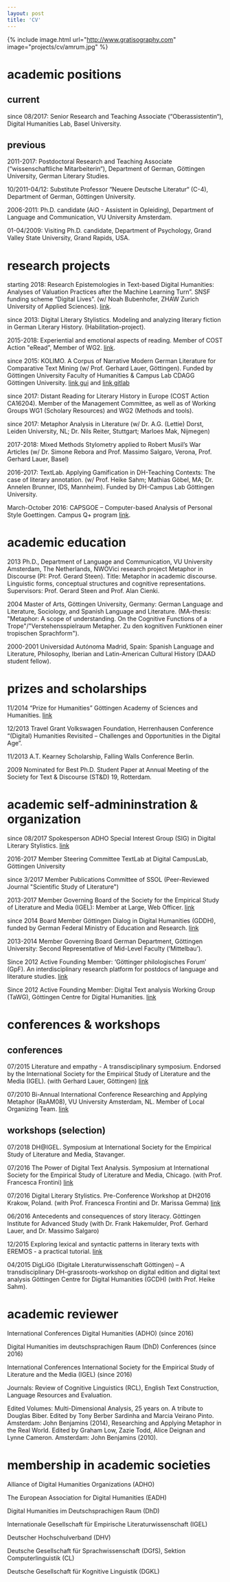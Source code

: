 ```yaml
---
layout: post
title: 'CV'
---
```



{% include image.html url="http://www.gratisography.com" image="projects/cv/amrum.jpg" %}


# academic positions
## current
since 08/2017: Senior Research and Teaching Associate (“Oberassistentin“), Digital Humanities Lab, Basel University.

## previous
2011-2017: Postdoctoral Research and Teaching Associate (“wissenschaftliche Mitarbeiterin“), Department of German, Göttingen University, German Literary Studies.

10/2011-04/12: Substitute Professor “Neuere Deutsche Literatur“ (C-4), Department of German, Göttingen University.

2006-2011: Ph.D. candidate (AiO - Assistent in Opleiding), Department of Language and Communication, VU University Amsterdam. 

01-04/2009: Visiting Ph.D. candidate, Department of Psychology, Grand Valley State University, Grand Rapids, USA.

# research projects

starting 2018: Research Epistemologies in Text-based Digital Humanities: Analyses of Valuation Practices after the Machine Learning Turn”. SNSF funding scheme “Digital Lives”. (w/ Noah Bubenhofer, ZHAW Zurich University of Applied Sciences). [link](https://jberenike.github.io/news).

since 2013:	Digital Literary Stylistics. Modeling and analyzing literary fiction in German Literary History. (Habilitation-project).

2015-2018: Experiential and emotional aspects of reading. Member of COST Action "eRead", Member of WG2. [link](http://ereadcost.eu/).

since 2015: KOLIMO. A Corpus of Narrative Modern German Literature for Comparative Text Mining (w/ Prof. Gerhard Lauer, Göttingen). Funded by Göttingen University Faculty of Humanities & Campus Lab CDAGG Göttingen University. [link gui](https://kolimo.uni-goettingen.de/index.html) and [link gitlab](https://gitlab.gwdg.de/kolimo/exist-app)

since 2017: Distant Reading for Literary History in Europe (COST Action CA16204). Member of the Management Committee, as well as of Working Groups WG1 (Scholary Resources) and WG2 (Methods and tools).

since 2017: Metaphor Analysis in Literature (w/ Dr. A.G. (Lettie) Dorst, Leiden University, NL; Dr. Nils Reiter, Stuttgart; Marloes Mak, Nijmegen)

2017-2018: Mixed Methods Stylometry applied to Robert Musil’s War Articles (w/ Dr. Simone Rebora and Prof. Massimo Salgaro, Verona, Prof. Gerhard Lauer, Basel)

2016-2017: TextLab. Applying Gamification in DH-Teaching Contexts: The case of literary annotation. (w/ Prof. Heike Sahm; Mathias Göbel, MA; Dr. Annelen Brunner, IDS, Mannheim). Funded by DH-Campus Lab Göttingen University.

March-October 2016: CAPSGOE – Computer-based Analysis of Personal Style Goettingen. Campus Q+ program [link](https://capsgoe.wordpress.com/).


# academic education

2013 		Ph.D., Department of Language and Communication, VU University Amsterdam, The Netherlands, NWOVici research project Metaphor in Discourse (PI: Prof. Gerard Steen). Title: Metaphor in academic discourse. Linguistic forms, conceptual structures and cognitive representations. Supervisors: Prof. Gerard Steen and Prof. Alan Cienki.

2004 		Master of Arts, Göttingen University, Germany: German Language and Literature, Sociology, and Spanish Language and Literature. (MA-thesis: "Metaphor: A scope of understanding. On the Cognitive Functions of a Trope"/"Verstehensspielraum Metapher. Zu den kognitiven Funktionen einer tropischen Sprachform"). 

2000-2001 	Universidad Autónoma Madrid, Spain: Spanish Language and Literature, Philosophy, Iberian and Latin-American Cultural History (DAAD student fellow).

# prizes and scholarships

11/2014	“Prize for Humanities” Göttingen Academy of Sciences and Humanities. [link](https://adw-goe.de/en/awards/categories/preis-fuer-geisteswissenschaften/preistraeger/)

12/2013	Travel Grant Volkswagen Foundation, Herrenhausen Conference “(Digital) Humanities Revisited – Challenges and Opportunities in the Digital Age”.

11/2013	A.T. Kearney Scholarship, Falling Walls Conference Berlin.

2009	Nominated for Best Ph.D. Student Paper at Annual Meeting of the Society for Text & Discourse (ST&D) 19, Rotterdam.

# academic self-admininstration & organization

since 08/2017	Spokesperson ADHO Special Interest Group (SIG) in Digital Literary Stylistics. [link](http://dls.hypotheses.org/)

2016-2017 		Member Steering Committee TextLab at Digital CampusLab, Göttingen University

since 3/2017 	Member Publications Committee of SSOL (Peer-Reviewed Journal "Scientific Study of Literature")

2013-2017	    Member Governing Board of the Society for the Empirical Study of Literature and Media (IGEL): Member at Large, Web Officer. [link](http://www.igel.uni-goettingen.de)

since 2014	Board Member Göttingen Dialog in Digital Humanities (GDDH), funded by German Federal Ministry of Education and Research. [link](http://www.gcdh.de/en/events/gottingen-dialog-digital-humanities)

2013-2014	  Member Governing Board German Department, Göttingen University: Second Representative of Mid-Level Faculty (‘Mittelbau’).

Since 2012	Active Founding Member: ‘Göttinger philologisches Forum’ (GpF). An interdisciplinary research platform for postdocs of language and literature studies. [link](http://www.uni-Göttingen.de/en/351956.html)

Since 2012	Active Founding Member: Digital Text analysis Working Group (TaWG), Göttingen Centre for Digital Humanities. [link](http://www.gcdh.de/en/research/digital-text-analysis/)

# conferences & workshops 

## conferences

07/2015 	Literature and empathy - A transdisciplinary symposium. Endorsed by the International Society for the Empirical Study of Literature and the Media (IGEL). (with Gerhard Lauer, Göttingen) [link](http://www.literatureandempathy.uni-goettingen.de)

07/2010 	Bi-Annual International Conference Researching and Applying Metaphor (RaAM08), VU University Amsterdam, NL. Member of Local Organizing Team. [link](http://www.raam.org.uk/Amsterdam_2010.html)


## workshops (selection)

07/2018			DH@IGEL. Symposium at International Society for the Empirical Study of Literature and Media, Stavanger. 

07/2016		The Power of Digital Text Analysis. Symposium at International Society for the Empirical Study of Literature and Media, Chicago. (with Prof. Francesca Frontini) [link](https://sites.google.com/site/igelchicago2016/program/prelim_program)

07/2016		Digital Literary Stylistics. Pre-Conference Workshop at DH2016 Krakow, Poland. (with Prof. Francesca Frontini and Dr. Marissa Gemma) [link](http://digitalliterarystylistic.github.io/)

06/2016		Antecedents and consequences of story literacy. Göttingen Institute for Advanced Study (with Dr. Frank Hakemulder, Prof. Gerhard Lauer, and Dr. Massimo Salgaro)

12/2015		Exploring lexical and syntactic patterns in literary texts with EREMOS - a practical tutorial. [link](http://www.uni-goettingen.de/de/513825.html)

04/2015		DigLiGö (Digitale Literaturwissenschaft Göttingen) – A transdisciplinary DH-grassroots-workshop on digital edition and digital text analysis Göttingen Centre for Digital Humanities (GCDH) (with Prof. Heike Sahm).


# academic reviewer

International Conferences Digital Humanities (ADHO) (since 2016)

Digital Humanities im deutschsprachigen Raum (DhD) Conferences (since 2016)

International Conferences International Society for the Empirical Study of Literature and the Media (IGEL) (since 2016)

Journals: Review of Cognitive Linguistics (RCL), English Text Construction, Language Resources and Evaluation.

Edited Volumes: Multi-Dimensional Analysis, 25 years on. A tribute to Douglas Biber. Edited by Tony Berber Sardinha and Marcia Veirano Pinto. Amsterdam: John Benjamins (2014), Researching and Applying Metaphor in the Real World. Edited by Graham Low, Zazie Todd, Alice Deignan and Lynne Cameron. Amsterdam: John Benjamins (2010).

# membership in academic societies

Alliance of Digital Humanities Organizations (ADHO)

The European Association for Digital Humanities (EADH)

Digital Humanities im Deutschsprachigen Raum (DhD)

Internationale Gesellschaft für Empirische Literaturwissenschaft (IGEL)

Deutscher Hochschulverband (DHV)

Deutsche Gesellschaft für Sprachwissenschaft (DGfS), Sektion Computerlinguistik (CL)

Deutsche Gesellschaft für Kognitive Linguistik (DGKL)

